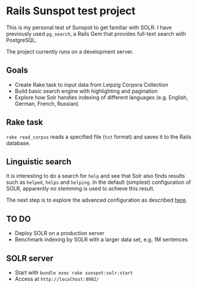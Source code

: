 # Rails Sunspot test project

This is my personal test of Sunspot to get familiar with SOLR. I have previously used `pg_search`, a Rails Gem that provides full-text search with PostgreSQL.

The project currently runs on a development server.

## Goals
- Create Rake task to input data from Leipzig Corpora Collection
- Build basic search engine with highlighting and pagination
- Explore how Solr handles indexing of different languages (e.g. English, German, French, Russian)

## Rake task
`rake read_corpus` reads a specified file (`txt` format) and saves it to the Rails database.

## Linguistic search

It is interesting to do a search for `help` and see that Solr also finds results such as `helped`, `helps` and `helping`. In the default (simplest) configuration of SOLR, apparently no stemming is used to achieve this result.

The next step is to explore the advanced configuration as described [here][Link 1].

## TO DO
- Deploy SOLR on a production server 
- Benchmark indexing by SOLR with a larger data set, e.g. 1M sentences

## SOLR server
- Start with `bundle exec rake sunspot:solr:start`
- Access at `http://localhost:8982/`

[Link 1]: https://github.com/sunspot/sunspot/wiki/Advanced-Fulltext-Search-Configuration
